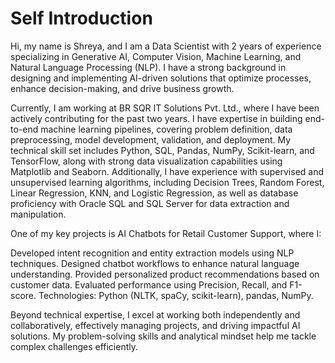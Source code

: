 # Self Introduction


Hi, my name is Shreya, and I am a Data Scientist with 2 years of experience specializing in Generative AI, Computer Vision, Machine Learning, and Natural Language Processing (NLP). I have a strong background in designing and implementing AI-driven solutions that optimize processes, enhance decision-making, and drive business growth.

Currently, I am working at BR SQR IT Solutions Pvt. Ltd., where I have been actively contributing for the past two years. I have expertise in building end-to-end machine learning pipelines, covering problem definition, data preprocessing, model development, validation, and deployment. My technical skill set includes Python, SQL, Pandas, NumPy, Scikit-learn, and TensorFlow, along with strong data visualization capabilities using Matplotlib and Seaborn. Additionally, I have experience with supervised and unsupervised learning algorithms, including Decision Trees, Random Forest, Linear Regression, KNN, and Logistic Regression, as well as database proficiency with Oracle SQL and SQL Server for data extraction and manipulation.

One of my key projects is AI Chatbots for Retail Customer Support, where I:

Developed intent recognition and entity extraction models using NLP techniques.
Designed chatbot workflows to enhance natural language understanding.
Provided personalized product recommendations based on customer data.
Evaluated performance using Precision, Recall, and F1-score.
Technologies: Python (NLTK, spaCy, scikit-learn), pandas, NumPy.

Beyond technical expertise, I excel at working both independently and collaboratively, effectively managing projects, and driving impactful AI solutions. My problem-solving skills and analytical mindset help me tackle complex challenges efficiently.
